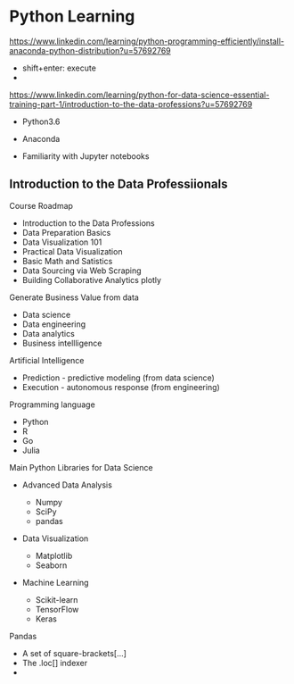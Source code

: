 # Python Learning

https://www.linkedin.com/learning/python-programming-efficiently/install-anaconda-python-distribution?u=57692769



- shift+enter: execute
- 



https://www.linkedin.com/learning/python-for-data-science-essential-training-part-1/introduction-to-the-data-professions?u=57692769



- Python3.6 

- Anaconda 

- Familiarity with Jupyter notebooks



## Introduction to the Data Professiionals

Course Roadmap

- Introduction to the Data Professions
- Data Preparation Basics
- Data Visualization 101
- Practical Data Visualization
- Basic Math and Satistics
- Data Sourcing via Web Scraping
- Building Collaborative Analytics plotly





Generate Business Value from data

- Data science
- Data engineering
- Data analytics
- Business intellligence



Artificial Intelligence 

- Prediction - predictive modeling (from data science)
- Execution - autonomous response (from engineering)

Programming language

- Python
- R
- Go
- Julia

Main Python Libraries for Data Science

- Advanced Data Analysis

  - Numpy
  - SciPy
  - pandas

- Data Visualization

  - Matplotlib
  - Seaborn

- Machine Learning

  - Scikit-learn
  - TensorFlow
  - Keras

  

Pandas

- A set of square-brackets[...]
- The .loc[] indexer
- 